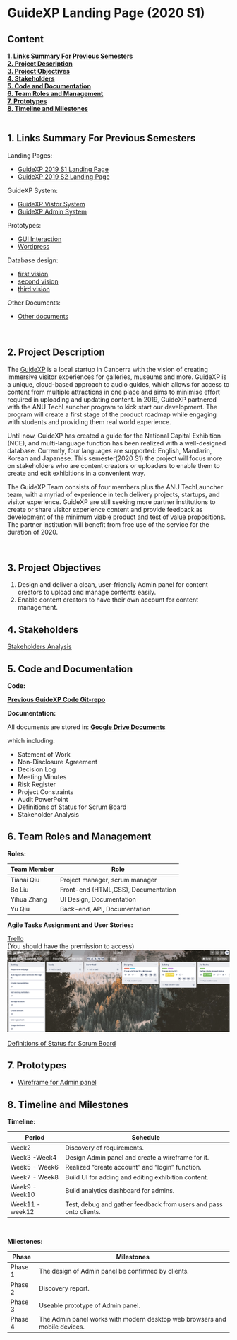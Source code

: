 <h1> GuideXP Landing Page (2020 S1) </h1>


<h2><a name = "content"> Content </a></h2>
<a href = "#Title1"><b> 1. Links Summary For Previous Semesters</b></a><br/>
<a href = "#Title2"><b> 2. Project Description </b></a><br/>
<a href = "#Title3"><b> 3. Project Objectives </b></a><br/>
<a href = "#Title3"><b> 4. Stakeholders </b></a><br/>
<a href = "#Title4"><b> 5. Code and Documentation </b></a><br/>
<a href = "#Title5"><b> 6. Team Roles and Management </b></a><br/>
<a href = "#Title7"><b> 7. Prototypes </b></a><br/>
<a href = "#Title7"><b> 8. Timeline and Milestones </b></a><br/>


<br />

<h2><a name = "Title1"> 1. Links Summary For Previous Semesters </a></h2>
Landing Pages:

* [GuideXP 2019 S1 Landing Page](https://github.com/DannyFirmin/GuideXP)
* [GuideXP 2019 S2 Landing Page](https://github.com/LiangHong95/GuideXP-S2)

GuideXP System:
* [GuideXP Vistor System](http://www.guidexp.me/)
* [GuideXP Admin System](http://admin.guidexp.me/)

Prototypes:
* [GUI Interaction](https://marvelapp.com/317d466/screen/33853357) <br />
* [Wordpress](http://www.guidexp.me/) <br />

Database design:
* [first vision](https://www.lucidchart.com/invitations/accept/39d53fbc-2016-4d15-a900-5f4fec0fa3a1) 
* [second vision](https://www.lucidchart.com/invitations/accept/417d04a8-97d1-422d-bb2d-6080383ad8e0)
* [third vision](https://www.lucidchart.com/invitations/accept/3d2586b6-eec2-4e6a-8d67-1ba96490d14f) 

Other Documents:
* [Other documents](https://drive.google.com/drive/folders/1vlHtUTdZJLL3UvgfdeNcpHwl79rGUgx4)

<br />
<h2><a name = "Title2"> 2. Project Description </a></h2>

The [GuideXP](https://guidexp.wordpress.com) is a local startup in Canberra with the vision of creating immersive visitor experiences for galleries, museums and more. GuideXP is a unique, cloud-based approach to audio guides, which allows for access to content from multiple attractions in one place and aims to minimise effort required in uploading and updating content.
In 2019, GuideXP partnered with the ANU TechLauncher program to kick start our development. The program will create a first stage of the product roadmap while engaging with students and providing them real world experience.

Until now, GuideXP has created a guide for the National Capital Exhibition (NCE),  and multi-language function has been realized with a well-designed database. Currently, four languages are supported: English, Mandarin, Korean and Japanese. This semester(2020 S1) the project will focus more on stakeholders who are content creators or uploaders to enable them to create and edit exhibitions in a convenient way.

The GuideXP Team consists of four members plus the ANU TechLauncher team, with a myriad of experience in tech delivery projects, startups, and visitor experience. GuideXP are still seeking more partner institutions to create or share visitor experience content and provide feedback as development of the minimum viable product and test of value propositions. The partner institution will benefit from free use of the service for the duration of 2020.

<br />
<h2><a name = "Title3"> 3. Project Objectives </a></h2>

1. Design and deliver a clean, user-friendly Admin panel for content creators to upload and manage contents easily.
2. Enable content creators to have their own account for content management. 


<h2><a name = "Title4"> 4. Stakeholders </a></h2>

[Stakeholders Analysis](https://docs.google.com/document/d/1hDFjIDjssqOJJuoqBi19sYtM-zO9WH9V/edit) <br />



<h2><a name = "Title5"> 5. Code and Documentation </a></h2>


**Code:**
  
[**Previous GuideXP Code Git-repo**](https://github.com/DannyFirmin/GuideXP-Codes) 


**Documentation:**

All documents are stored in: [**Google Drive Documents**](https://drive.google.com/drive/folders/1QoNqJZiU1M6AorfAg9V4DFvdGGcFCpim)

which including:

- Satement of Work
- Non-Disclosure Agreement
- Decision Log
- Meeting Minutes
- Risk Register
- Project Constraints
- Audit PowerPoint
- Definitions of Status for Scrum Board
- Stakeholder Analysis

<h2><a name = "Title5"> 6. Team Roles and Management </a></h2>

**Roles:**

| Team Member                      | Role                                     | 
|----------------------------------|------------------------------------------| 
| Tianai Qiu                       | Project manager, scrum manager            | 
| Bo Liu                           | Front-end (HTML,CSS), Documentation      | 
| Yihua Zhang                      | UI Design, Documentation                 |
| Yu Qiu                           | Back-end, API, Documentation             |              


**Agile Tasks Assignment and User Stories:**

[Trello](https://trello.com/b/XKZ5eXEm/guidexp-techlauncher-2020) <br /> (You should have the premission to access)
![Trello](https://github.com/TianaiQiu/GuideXP/blob/master/trello%202020Sem1.png)<br/>

[Definitions of Status for Scrum Board](https://docs.google.com/document/d/1H9Th9iIIG1TnO3qsSb__zL2MSm4-hzFr/edit) 

<h2><a name = "Title7"> 7. Prototypes</a></h2>

* [Wireframe for Admin panel](https://share.proto.io/FN2QJE/)


<h2><a name = "Title7"> 8. Timeline and Milestones</a></h2>

**Timeline:**

|Period               |    Schedule                                                                                  | 
|---------------------|----------------------------------------------------------------------------------------------| 
|Week2                |Discovery of requirements.                                                                    |
|Week3 -Week4         |Design Admin panel and create a wireframe for it.                                             |
|Week5 - Week6        |Realized “create account” and “login” function.                                               |
|Week7 - Week8        |Build UI for adding and editing exhibition content.                                           |
|Week9 - Week10       |Build analytics dashboard for admins.                                                         |
|Week11 - week12      |Test, debug and gather feedback from users and pass onto clients.                             |

<br />

**Milestones:**

| Phase          |    Milestones                                                                               | 
|----------------|---------------------------------------------------------------------------------------------| 
| Phase 1        |The design of Admin panel be confirmed by clients.                                           |
| Phase 2        |Discovery report.                                                                            |
| Phase 3        |Useable prototype of Admin panel.                                                            |
| Phase 4        |The Admin panel works with modern desktop web browsers and mobile devices.                   |
                                                      

<br />


